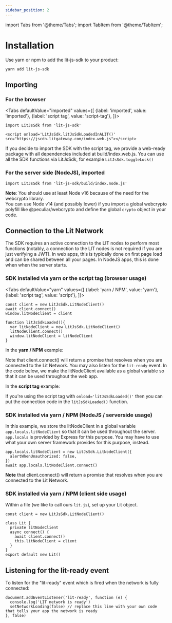 ```yaml
---
sidebar_position: 2
---
```


import Tabs from '@theme/Tabs';
import TabItem from '@theme/TabItem';

# Installation

Use yarn or npm to add the lit-js-sdk to your product:

```
yarn add lit-js-sdk
```

## Importing
### For the browser

<Tabs
    defaultValue="imported"
    values={[
        {label: 'imported', value: 'imported'},
        {label: 'script tag', value: 'script-tag'},
    ]}>
<TabItem value="imported">

    import LitJsSdk from 'lit-js-sdk'

</TabItem>
<TabItem value="script-tag">

    <script onload='LitJsSdk.litJsSdkLoadedInALIT()' src="https://jscdn.litgateway.com/index.web.js"></script>

</TabItem>
</Tabs>

If you decide to import the SDK with the script tag, we provide a web-ready package with all dependencies included at build/index.web.js. 
You can use all the SDK functions via LitJsSdk, for example `LitJsSdk.toggleLock()`

### For the server side (NodeJS), imported

```
import LitJsSdk from 'lit-js-sdk/build/index.node.js'
```
**Note**: You should use at least Node v16 because of the need for the webcrypto library.  
You can use Node v14 (and possibly lower) if you import a global webcrypto polyfill like @peculiar/webcrypto and define the global `crypto` object in your code.

## Connection to the Lit Network

The SDK requires an active connection to the LIT nodes to perform most functions (notably, a connection to the LIT nodes is not required if you are just verifying a JWT). In web apps, this is typically done on first page load and can be shared between all your pages. In NodeJS apps, this is done when when the server starts.

### SDK installed via yarn or the script tag (browser usage)
 <Tabs
    defaultValue="yarn"
    values={[
        {label: 'yarn / NPM', value: 'yarn'},
        {label: 'script tag', value: 'script'},
    ]}>
<TabItem value="yarn">

    const client = new LitJsSdk.LitNodeClient()
    await client.connect()
    window.litNodeClient = client

</TabItem>
<TabItem value="script">

    function litJsSdkLoaded(){
      var litNodeClient = new LitJsSdk.LitNodeClient()
      litNodeClient.connect()
      window.litNodeClient = litNodeClient
    }
</TabItem>
</Tabs>

In the **yarn / NPM** example: 

Note that client.connect() will return a promise that resolves when you are connected to the Lit Network. You may also listen for the `lit-ready` event. In the code below, we make the litNodeClient available as a global variable so that it can be used throughout the web app.

In the **script tag** example:

If you're using the script tag with `onload='litJsSdkLoaded()'` then you can put the connection code in the `litJsSdkLoaded()` function.

### SDK installed via yarn / NPM (NodeJS / serverside usage)
In this example, we store the litNodeClient in a global variable `app.locals.litNodeClient` so that it can be used throughout the server. `app.locals` is provided by Express for this purpose. You may have to use what your own server framework provides for this purpose, instead.

```
app.locals.litNodeClient = new LitJsSdk.LitNodeClient({
  alertWhenUnauthorized: false,
})
await app.locals.litNodeClient.connect()
```
**Note** that client.connect() will return a promise that resolves when you are connected to the Lit Network.

### SDK installed via yarn / NPM (client side usage)
Within a file (we like to call ours `lit.js`), set up your Lit object.

```
const client = new LitJsSdk.LitNodeClient()

class Lit {
  private litNodeClient
  async connect() {
    await client.connect()
    this.litNodeClient = client
  }
}
export default new Lit()
```

## Listening for the lit-ready event

To listen for the "lit-ready" event which is fired when the network is fully connected:

```
document.addEventListener('lit-ready', function (e) {
  console.log('LIT network is ready')
  setNetworkLoading(false) // replace this line with your own code that tells your app the network is ready
}, false)
```
